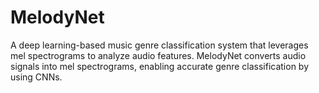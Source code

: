 # MelodyNet
A deep learning-based music genre classification system that leverages mel spectrograms to analyze audio features. MelodyNet converts audio signals into mel spectrograms, enabling accurate genre classification by using CNNs.
